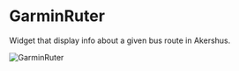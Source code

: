 # GarminRuter
Widget that display info about a given bus route in Akershus.

![GarminRuter](https://i.imgur.com/1pFrLdK.png)

